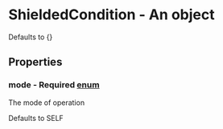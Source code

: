 

# ShieldedCondition - An object



Defaults to {}



## Properties



### mode - Required [enum](enum)



 The mode of operation



Defaults to SELF

